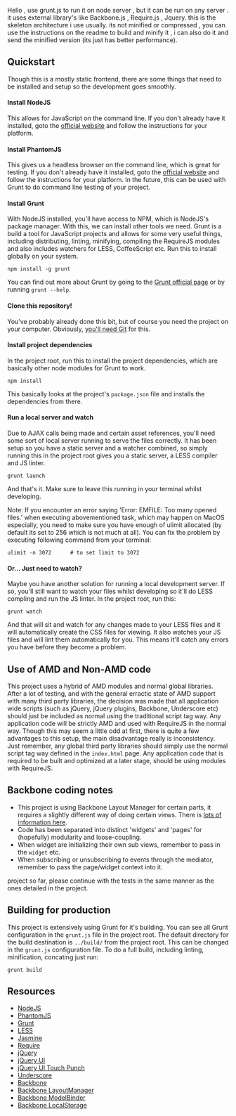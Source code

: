 
Hello ,
use grunt.js to run it on node server , but it can be run on any server .
it uses external library's like Backbone.js , Require.js , Jquery. this is the skeleton architecture i use usually.
its not minified or compressed , you can use the instructions on the readme to build and minify it , i can also do it 
and send the minified version (its just has better performance).


## Quickstart

Though this is a mostly static frontend, there are some things that need to be installed and setup so the development goes smoothly.

#### Install NodeJS

This allows for JavaScript on the command line. If you don't already have it installed, goto the [official website](http://nodejs.org/) and follow the instructions for your platform.

#### Install PhantomJS

This gives us a headless browser on the command line, which is great for testing. If you don't already have it installed, goto the [official website](http://phantomjs.org/) and follow the instructions for your platform. In the future, this can be used with Grunt to do command line testing of your project.

#### Install Grunt

With NodeJS installed, you'll have access to NPM, which is NodeJS's package manager. With this, we can install other tools we need. Grunt is a build a tool for JavaScript projects and allows for some very useful things, including distributing, linting, minifying, compiling the RequireJS modules and also includes watchers for LESS, CoffeeScript etc. Run this to install globally on your system.

```
npm install -g grunt
```
You can find out more about Grunt by going to the [Grunt official page](http://gruntjs.com/) or by running `grunt --help`.

#### Clone this repository!

You've probably already done this bit, but of course you need the project on your computer. Obviously, [you'll need Git](http://git-scm.com/) for this.

#### Install project dependencies

In the project root, run this to install the project dependencies, which are basically other node modules for Grunt to work.

```
npm install
```

This basically looks at the project's `package.json` file and installs the dependencies from there.

#### Run a local server and watch

Due to AJAX calls being made and certain asset references, you'll need some sort of local server running to serve the files correctly. It has been setup so you have a static server and a watcher combined, so simply running this in the project root gives you a static server, a LESS compiler and JS linter.

```
grunt launch
```

And that's it. Make sure to leave this running in your terminal whilst developing.

Note: If you encounter an error saying 'Error: EMFILE: Too many opened files.' when executing abovementioned task, which may happen on MacOS especially, you need to make sure you have enough of ulimit allocated (by default its set to 256 which is not much at all). You can fix the problem by executing following command from your terminal:

```
ulimit -n 3072		# to set limit to 3072
```

#### Or... Just need to watch?

Maybe you have another solution for running a local development server. If so, you'll still want to watch your files whilst developing so it'll do LESS compling and run the JS linter. In the project root, run this:

```
grunt watch
```

And that will sit and watch for any changes made to your LESS files and it will automatically create the CSS files for viewing. It also watches your JS files and will lint them automatically for you. This means it'll catch any errors you have before they become a problem.


## Use of AMD and Non-AMD code

This project uses a hybrid of AMD modules and normal global libraries. After a lot of testing, and with the general erractic state of AMD support with many third party libraries, the decision was made that all application wide scripts (such as jQuery, jQuery plugins, Backbone, Underscore etc) should just be included as normal using the traditional script tag way. Any application code will be strictly AMD and used with RequireJS in the normal way. Though this may seem a little odd at first, there is quite a few advantages to this setup, the main disadvantage really is inconsistency. Just remember, any global third party libraries should simply use the normal script tag way defined in the `index.html` page. Any application code that is required to be built and optimized at a later stage, should be using modules with RequireJS.

## Backbone coding notes

* This project is using Backbone Layout Manager for certain parts, it requires a slightly different way of doing certain views. There is [lots of information here](http://tbranyen.github.com/backbone.layoutmanager/).
* Code has been separated into distinct 'widgets' and 'pages' for (hopefully) modularity and loose-coupling.
* When widget are initializing their own sub views, remember to pass in the `widget` etc.
* When subscribing or unsubscribing to events through the mediator, remember to pass the page/widget context into it.

project so far, please continue with the tests in the same manner as the ones detailed in the project.

## Building for production

This project is extensively using Grunt for it's building. You can see all Grunt configuration in the `grunt.js` file in the project root. The default directory for the build destination is `../build/` from the project root. This can be changed in the `grunt.js` configuration file. To do a full build, including linting, minification, concating just run:

```
grunt build
```

## Resources

* [NodeJS](http://nodejs.org/)
* [PhantomJS](http://phantomjs.org/)
* [Grunt](http://gruntjs.com/)
* [LESS](http://lesscss.org/)
* [Jasmine](http://pivotal.github.com/jasmine/)
* [Require](http://requirejs.org/)
* [jQuery](http://jquery.com/)
* [jQuery UI](http://jqueryui.com/)
* [jQuery UI Touch Punch](http://touchpunch.furf.com/)
* [Underscore](http://http://underscorejs.org/)
* [Backbone](http://backbonejs.org/)
* [Backbone LayoutManager](https://github.com/tbranyen/backbone.layoutmanager/)
* [Backbone ModelBinder](https://github.com/theironcook/backbone.modelbinder/)
* [Backbone LocalStorage](https://github.com/jeromegn/backbone.localstorage/)